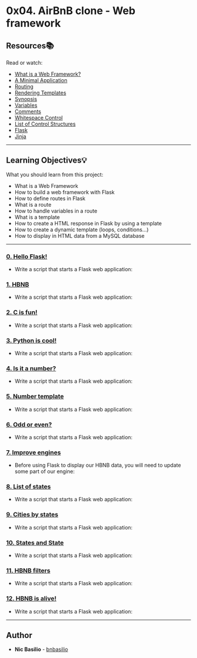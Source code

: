 # 0x04. AirBnB clone - Web framework

## Resources:books:
Read or watch:
* [What is a Web Framework?](https://intranet.hbtn.io/rltoken/_zBFEBzn5i35om4VT4Y3vQ)
* [A Minimal Application](https://intranet.hbtn.io/rltoken/aY1qkYlIbCDDULBN6nJNYA)
* [Routing](https://intranet.hbtn.io/rltoken/bAqYEpI4Ph-zLU7EM8iXjg)
* [Rendering Templates](https://intranet.hbtn.io/rltoken/mpA3GC0bX8WOHO15xUL2Yw)
* [Synopsis](https://intranet.hbtn.io/rltoken/-JZxrxnDnOID141U1qDcew)
* [Variables](https://intranet.hbtn.io/rltoken/-qwqxJ6YyQ7Z9JvvPIE1AA)
* [Comments](https://intranet.hbtn.io/rltoken/TsdwbqCk1utlpeOhc5eUFg)
* [Whitespace Control](https://intranet.hbtn.io/rltoken/NR5WFn7I6qUTh-b70Od69Q)
* [List of Control Structures](https://intranet.hbtn.io/rltoken/pyvwBzYKgoDeNQ6_QIwUsw)
* [Flask](https://intranet.hbtn.io/rltoken/k2C-4UmlYXgA6oMgO7fLgg)
* [Jinja](https://intranet.hbtn.io/rltoken/fid5cMJKYMaRJqL60PlUew)

---
## Learning Objectives:bulb:
What you should learn from this project:

* What is a Web Framework
* How to build a web framework with Flask
* How to define routes in Flask
* What is a route
* How to handle variables in a route
* What is a template
* How to create a HTML response in Flask by using a template
* How to create a dynamic template (loops, conditions…)
* How to display in HTML data from a MySQL database

---

### [0. Hello Flask!](./0-hello_route.py)
* Write a script that starts a Flask web application:


### [1. HBNB](./1-hbnb_route.py)
* Write a script that starts a Flask web application:


### [2. C is fun!](./2-c_route.py)
* Write a script that starts a Flask web application:


### [3. Python is cool!](./3-python_route.py)
* Write a script that starts a Flask web application:


### [4. Is it a number?](./4-number_route.py)
* Write a script that starts a Flask web application:


### [5. Number template](./5-number_template.py)
* Write a script that starts a Flask web application:


### [6. Odd or even?](./6-number_odd_or_even.py)
* Write a script that starts a Flask web application:


### [7. Improve engines](./models/engine/file_storage.py)
* Before using Flask to display our HBNB data, you will need to update some part of our engine:


### [8. List of states](./web_flask/7-states_list.py)
* Write a script that starts a Flask web application:


### [9. Cities by states](./web_flask/8-cities_by_states.py)
* Write a script that starts a Flask web application:


### [10. States and State](./web_flask/9-states.py)
* Write a script that starts a Flask web application:


### [11. HBNB filters](./web_flask/10-hbnb_filters.py)
* Write a script that starts a Flask web application:


### [12. HBNB is alive!](./web_flask/100-hbnb.py)
* Write a script that starts a Flask web application:

---

## Author
* **Nic Basilio** - [bnbasilio](github.com/bnbasilio)